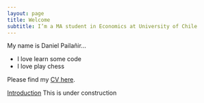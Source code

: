 ```yaml
---
layout: page
title: Welcome
subtitle: I’m a MA student in Economics at University of Chile
---
```


My name is Daniel Pailañir...

- I love learn some code
- I love play chess

Please find my [CV here](docs/DanielPailanir-cv.pdf).

[Introduction](../docs/DanielPailanir-cv.pdf)
This is under construction
